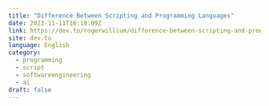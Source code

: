 ```yaml
---
title: "Difference Between Scripting and Programming Languages"
date: 2023-11-11T16:18:09Z
link: https://dev.to/rogerwillium/difference-between-scripting-and-programming-languages-eie?utm_medium=RSS&utm_source=news.12bit.vn
site: dev.to
language: English
category:
  - programming
  - script
  - softwareengineering
  - ai
draft: false
---
```

